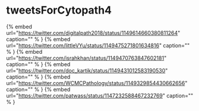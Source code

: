 # tweetsForCytopath4

{% embed url="https://twitter.com/digitalpath2018/status/1149614660380811264"  caption="" % }
{% embed url="https://twitter.com/littleVYu/status/1149475271801634816"  caption="" % }
{% embed url="https://twitter.com/israhkhan/status/1149470763847602181"  caption="" % }
{% embed url="https://twitter.com/doc_kartik/status/1149431012583190530"  caption="" % }
{% embed url="https://twitter.com/WCMCPathology/status/1149329854430662656"  caption="" % }
{% embed url="https://twitter.com/patwass/status/1147232588467232769"  caption="" % }
